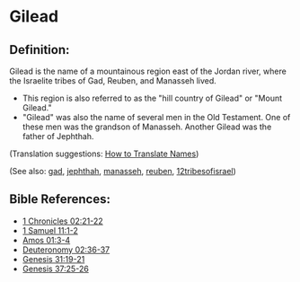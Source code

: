 # Gilead #

## Definition: ##

Gilead is the name of a mountainous region east of the Jordan river, where the Israelite tribes of Gad, Reuben, and Manasseh lived.

 * This region is also referred to as the "hill country of Gilead" or "Mount Gilead." 
 * "Gilead" was also the name of several men in the Old Testament. One of these men was the grandson of Manasseh. Another Gilead was the father of Jephthah.

(Translation suggestions: [How to Translate Names](https://git.door43.org/Door43/en-ta-translate-vol1/src/master/content/translate_names.md))

(See also: [gad](../other/gad.md), [jephthah](../other/jephthah.md), [manasseh](../other/manasseh.md), [reuben](../other/reuben.md), [12tribesofisrael](../other/12tribesofisrael.md))

## Bible References: ##

* [1 Chronicles 02:21-22](https://door43.org/en/bible/notes/1ch/02/21)
* [1 Samuel 11:1-2](https://door43.org/en/bible/notes/1sa/11/01)
* [Amos 01:3-4](https://door43.org/en/bible/notes/amo/01/03)
* [Deuteronomy 02:36-37](https://door43.org/en/bible/notes/deu/02/36)
* [Genesis 31:19-21](https://door43.org/en/bible/notes/gen/31/19)
* [Genesis 37:25-26](https://door43.org/en/bible/notes/gen/37/25)

